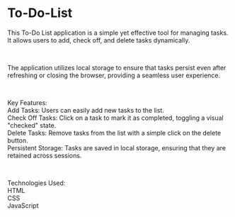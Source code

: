 # To-Do-List
This To-Do List application is a simple yet effective tool for managing tasks. It allows users to add, check off, and delete tasks dynamically.

<br>

The application utilizes local storage to ensure that tasks persist even after refreshing or closing the browser, providing a seamless user experience.

<br>

Key Features:<br>
Add Tasks: Users can easily add new tasks to the list.<br>
Check Off Tasks: Click on a task to mark it as completed, toggling a visual "checked" state.<br>
Delete Tasks: Remove tasks from the list with a simple click on the delete button.<br>
Persistent Storage: Tasks are saved in local storage, ensuring that they are retained across sessions.<br>

<br>

Technologies Used:<br>
HTML<br>
CSS<br>
JavaScript<br>
